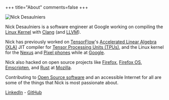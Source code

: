 +++
title="About"
comments=false
+++

![Nick Desaulniers](/images/nick.jpg)

Nick Desaulniers is a software engineer at Google working on compiling the
[Linux Kernel](https://www.kernel.org/) with
[Clang](https://clang.llvm.org/) (and [LLVM](https://llvm.org/)).

Nick has previously worked on
[TensorFlow](https://www.tensorflow.org/)'s
[Accelerated Linear Algebra (XLA)](https://www.tensorflow.org/performance/xla/)
JIT compiler for
[Tensor Processing Units (TPUs)](https://en.wikipedia.org/wiki/Tensor_processing_unit),
and the Linux kernel for the
[Nexus](https://en.wikipedia.org/wiki/Google_Nexus)
and
[Pixel phones](https://en.wikipedia.org/wiki/Google_Pixel)
while at
[Google](https://www.google.com/).

Nick also hacked on open source projects like
[Firefox](https://www.mozilla.org/en-US/firefox/new/),
[Firefox OS](https://en.wikipedia.org/wiki/Firefox_OS),
[Emscripten](https://kripken.github.io/emscripten-site/),
and
[Rust](https://www.rust-lang.org/en-US/)
at
[Mozilla](https://www.mozilla.org/en-US/).

Contributing to
[Open Source software](https://github.com/nickdesaulniers/What-Open-Source-Means-To-Me#nick-desaulniers)
and an accessible Internet for all are some of the things that Nick is most
passionate about.

[LinkedIn](https://www.linkedin.com/pub/nick-desaulniers/34/203/755) - [GitHub](https://github.com/nickdesaulniers)
